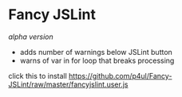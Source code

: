# Fancy JSLint #
_alpha version_

* adds number of warnings below JSLint button
* warns of var in for loop that breaks processing


click this to install https://github.com/p4ul/Fancy-JSLint/raw/master/fancyjslint.user.js
